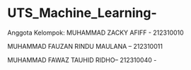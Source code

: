 # UTS_Machine_Learning-
Anggota Kelompok:
MUHAMMAD ZACKY AFIFF - 212310010  

MUHAMMAD FAUZAN RINDU MAULANA  – 212310011 

MUHAMMAD FAWAZ TAUHID RIDHO– 212310040 -
